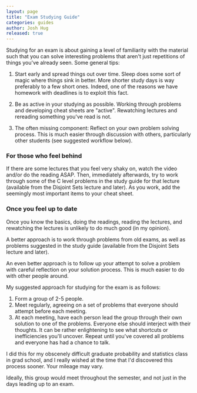 ```yaml
---
layout: page
title: "Exam Studying Guide"
categories: guides
author: Josh Hug
released: true
---
```



Studying for an exam is about gaining a level of familiarity with the material
such that you can solve interesting problems that aren't just repetitions of
things you've already seen. Some general tips:

1. Start early and spread things out over time. Sleep does some sort of magic
   where things sink in better. More shorter study days is way preferably to a
few short ones. Indeed, one of the reasons we have homework with deadlines is
to exploit this fact.

2. Be as active in your studying as possible. Working through problems and
   developing cheat sheets are "active". Rewatching lectures and rereading
something you've read is not.

3. The often missing component: Reflect on your own problem solving process.
   This is much easier through discussion with others, particularly other
students (see suggested workflow below).

### For those who feel behind

If there are some lectures that you feel very shaky on, watch the video and/or
do the reading ASAP. Then, immediately afterwards, try to work through some of
the C level problems in the study guide for that lecture (available from the
Disjoint Sets lecture and later). As you work, add the seemingly most important
items to your cheat sheet. 

### Once you feel up to date

Once you know the basics, doing the readings, reading the lectures, and
rewatching the lectures is unlikely to do much good (in my opinion). 

A better approach is to work through problems from old exams, as well as
problems suggested in the study guide (available from the Disjoint Sets lecture
and later).

An even better approach is to follow up your attempt to solve a problem with
careful reflection on your solution process. This is much easier to do with
other people around.

My suggested approach for studying for the exam is as follows:
1. Form a group of 2-5 people. 
2. Meet regularly, agreeing on a set of problems that everyone should attempt
   before each meeting.
3. At each meeting, have each person lead the group through their own solution
   to one of the problems. Everyone else should interject with their thoughts.
It can be rather enlightening to see what shortcuts or inefficiencies you'll
uncover. Repeat until you've covered all problems and everyone has had a chance
to talk.

I did this for my obscenely difficult graduate probability and statistics class
in grad school, and I really wished at the time that I'd discovered this
process sooner. Your mileage may vary.

Ideally, this group would meet throughout the semester, and not just in the
days leading up to an exam.
